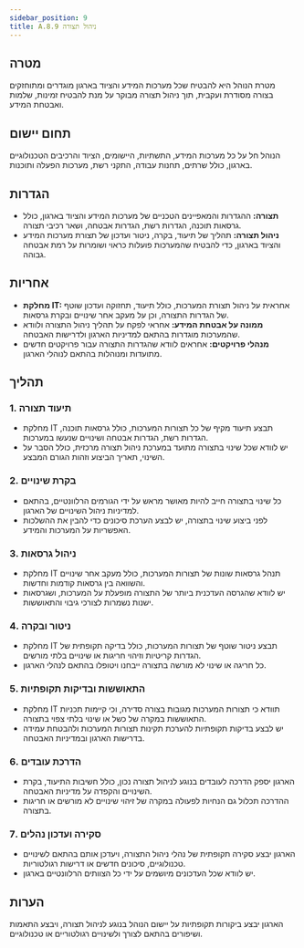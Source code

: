 ```yaml
---
sidebar_position: 9  
title: A.8.9 ניהול תצורה
---
```


## מטרה  
מטרת הנוהל היא להבטיח שכל מערכות המידע והציוד בארגון מוגדרים ומתוחזקים בצורה מסודרת ועקבית, תוך ניהול תצורה מבוקר על מנת להבטיח זמינות, שלמות ואבטחת המידע.

## תחום יישום  
הנוהל חל על כל מערכות המידע, התשתיות, היישומים, הציוד והרכיבים הטכנולוגיים בארגון, כולל שרתים, תחנות עבודה, התקני רשת, מערכות הפעלה ותוכנות.

## הגדרות  
- **תצורה:** ההגדרות והמאפיינים הטכניים של מערכות המידע והציוד בארגון, כולל גרסאות תוכנה, הגדרות רשת, הגדרות אבטחה, ושאר רכיבי תצורה.
- **ניהול תצורה:** תהליך של תיעוד, בקרה, ניטור ועדכון של תצורת מערכות המידע והציוד בארגון, כדי להבטיח שהמערכות פועלות כראוי ושומרות על רמת אבטחה גבוהה.

## אחריות  
- **מחלקת IT:** אחראית על ניהול תצורת המערכות, כולל תיעוד, תחזוקה ועדכון שוטף של הגדרות התצורה, וכן על מעקב אחר שינויים ובקרת גרסאות.
- **ממונה על אבטחת המידע:** אחראי לפקח על תהליך ניהול התצורה ולוודא שהמערכות מוגדרות בהתאם למדיניות הארגון ולדרישות האבטחה.
- **מנהלי פרויקטים:** אחראים לוודא שהגדרות התצורה עבור פרויקטים חדשים מתועדות ומנוהלות בהתאם לנוהלי הארגון.

## תהליך  
### 1. תיעוד תצורה  
- מחלקת IT תבצע תיעוד מקיף של כל תצורות המערכות, כולל גרסאות תוכנה, הגדרות רשת, הגדרות אבטחה ושינויים שנעשו במערכות.
- יש לוודא שכל שינוי בתצורה מתועד במערכת ניהול תצורה מרכזית, כולל הסבר על השינוי, תאריך הביצוע וזהות הגורם המבצע.

### 2. בקרת שינויים  
- כל שינוי בתצורה חייב להיות מאושר מראש על ידי הגורמים הרלוונטיים, בהתאם למדיניות ניהול השינויים של הארגון.
- לפני ביצוע שינוי בתצורה, יש לבצע הערכת סיכונים כדי להבין את ההשלכות האפשריות על המערכות והמידע.

### 3. ניהול גרסאות  
- מחלקת IT תנהל גרסאות שונות של תצורות המערכות, כולל מעקב אחר שינויים והשוואה בין גרסאות קודמות וחדשות.
- יש לוודא שהגרסה העדכנית ביותר של התצורה מופעלת על המערכות, ושגרסאות ישנות נשמרות לצורכי גיבוי והתאוששות.

### 4. ניטור ובקרה  
- מחלקת IT תבצע ניטור שוטף של תצורות המערכות, כולל בדיקה תקופתית של הגדרות קריטיות וזיהוי חריגות או שינויים בלתי מורשים.
- כל חריגה או שינוי לא מורשה בתצורה ייבחנו ויטופלו בהתאם לנהלי הארגון.

### 5. התאוששות ובדיקות תקופתיות  
- מחלקת IT תוודא כי תצורות המערכות מגובות בצורה סדירה, וכי קיימות תכניות התאוששות במקרה של כשל או שינוי בלתי צפוי בתצורה.
- יש לבצע בדיקות תקופתיות להערכת תקינות תצורות המערכות ולהבטחת עמידה בדרישות הארגון ובמדיניות האבטחה.

### 6. הדרכת עובדים  
- הארגון יספק הדרכה לעובדים בנוגע לניהול תצורה נכון, כולל חשיבות התיעוד, בקרת השינויים והקפדה על מדיניות האבטחה.
- ההדרכה תכלול גם הנחיות לפעולה במקרה של זיהוי שינויים לא מורשים או חריגות בתצורה.

### 7. סקירה ועדכון נהלים  
- הארגון יבצע סקירה תקופתית של נהלי ניהול התצורה, ויעדכן אותם בהתאם לשינויים טכנולוגיים, סיכונים חדשים או דרישות רגולטוריות.
- יש לוודא שכל העדכונים מיושמים על ידי כל הצוותים הרלוונטיים בארגון.

## הערות  
הארגון יבצע ביקורות תקופתיות על יישום הנוהל בנוגע לניהול תצורה, ויבצע התאמות ושיפורים בהתאם לצורך ולשינויים רגולטוריים או טכנולוגיים.